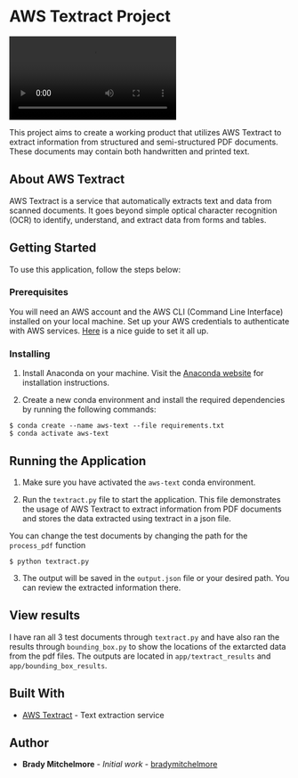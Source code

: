 # AWS Textract Project

![Textract Demo](documents/demos/textract-demo-v1.mp4)

This project aims to create a working product that utilizes AWS Textract to extract information from structured and semi-structured PDF documents. These documents may contain both handwritten and printed text.

## About AWS Textract

AWS Textract is a service that automatically extracts text and data from scanned documents. It goes beyond simple optical character recognition (OCR) to identify, understand, and extract data from forms and tables.

## Getting Started

To use this application, follow the steps below:

### Prerequisites

You will need an AWS account and the AWS CLI (Command Line Interface) installed on your local machine. Set up your AWS credentials to authenticate with AWS services. [Here](https://aws.amazon.com/getting-started/guides/setup-environment/) is a nice guide to set it all up.

### Installing

1. Install Anaconda on your machine. Visit the [Anaconda website](https://www.anaconda.com/products/individual) for installation instructions.

2. Create a new conda environment and install the required dependencies by running the following commands:

```
$ conda create --name aws-text --file requirements.txt
$ conda activate aws-text
```

## Running the Application

1. Make sure you have activated the `aws-text` conda environment.

2. Run the `textract.py` file to start the application. This file demonstrates the usage of AWS Textract to extract information from PDF documents and stores the data extracted using textract in a json file.

You can change the test documents by changing the path for the `process_pdf` function

```
$ python textract.py
```


3. The output will be saved in the `output.json` file or your desired path. You can review the extracted information there.

## View results
I have ran all 3 test documents through `textract.py` and have also ran the results through `bounding_box.py` to show the locations of the extarcted data from the pdf files. The outputs are located in `app/textract_results` and `app/bounding_box_results`.

## Built With

* [AWS Textract](https://aws.amazon.com/textract/) - Text extraction service

## Author

* **Brady Mitchelmore** - *Initial work* - [bradymitchelmore](mailto:bradymitchelmore@gmail.com)

